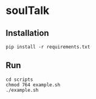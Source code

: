 # soulTalk

## Installation
`pip install -r requirements.txt`

## Run
```
cd scripts
chmod 764 example.sh
./example.sh
```
